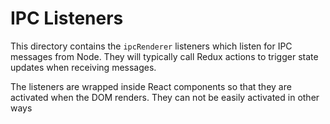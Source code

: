 # IPC Listeners

This directory contains the `ipcRenderer` listeners which listen for IPC messages from Node. They will typically call Redux actions to trigger state updates when receiving messages.

The listeners are wrapped inside React components so that they are activated when the DOM renders. They can not be easily activated in other ways